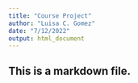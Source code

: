 ```yaml
---
title: "Course Project"
author: "Luisa C. Gomez"
date: "7/12/2022"
output: html_document
---
```


## This is a markdown file.
